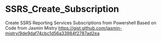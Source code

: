 # SSRS_Create_Subscription
Create SSRS Reporting Services Subscriptions from Powershell
Based on Code from Jasmin Mistry
https://gist.github.com/jasmin-mistry/9de9daf74cbc1d56a33984f2787ad2ea
